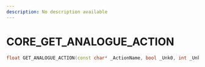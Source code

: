 ```yaml
---
description: No description available 
---
```


# CORE\_GET_ANALOGUE_ACTION

```cpp
float GET_ANALOGUE_ACTION(const char* _ActionName, bool _Unk0, int _Unk1);
```